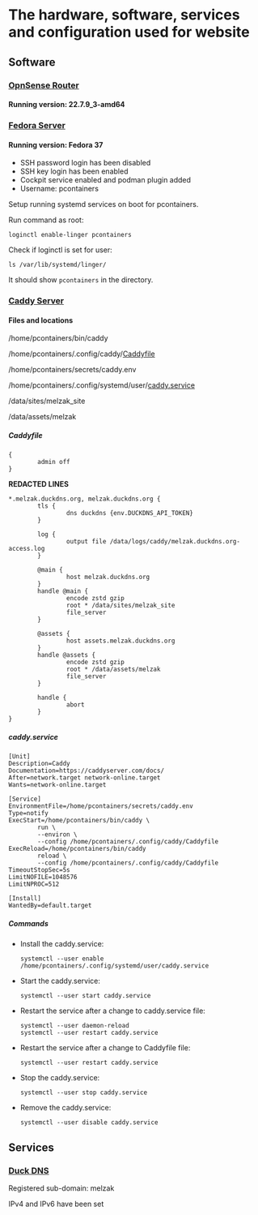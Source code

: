 # The hardware, software, services and configuration used for website

## Software

### [OpnSense Router](https://opnsense.org)

#### Running version: 22.7.9_3-amd64

### [Fedora Server](https://getfedora.org/en/server/)

#### Running version: Fedora 37

* SSH password login has been disabled
* SSH key login has been enabled
* Cockpit service enabled and podman plugin added
* Username: pcontainers

Setup running systemd services on boot for pcontainers.

Run command as root:
```
loginctl enable-linger pcontainers
```

Check if loginctl is set for user:
```
ls /var/lib/systemd/linger/
```

It should show `pcontainers` in the directory.

### [Caddy Server](https://caddyserver.com)

#### Files and locations

/home/pcontainers/bin/caddy

/home/pcontainers/.config/caddy/[Caddyfile](#Caddyfile)

/home/pcontainers/secrets/caddy.env

/home/pcontainers/.config/systemd/user/[caddy.service](#caddyservice)

/data/sites/melzak_site

/data/assets/melzak

##### Caddyfile
```
{
        admin off
}
```
**REDACTED LINES**
```
*.melzak.duckdns.org, melzak.duckdns.org {
        tls {
                dns duckdns {env.DUCKDNS_API_TOKEN}
        }

        log {
                output file /data/logs/caddy/melzak.duckdns.org-access.log
        }

        @main {
                host melzak.duckdns.org
        }
        handle @main {
                encode zstd gzip
                root * /data/sites/melzak_site
                file_server
        }

        @assets {
                host assets.melzak.duckdns.org
        }
        handle @assets {
                encode zstd gzip
                root * /data/assets/melzak
                file_server
        }

        handle {
                abort
        }
}
```

##### caddy.service
```
[Unit]
Description=Caddy
Documentation=https://caddyserver.com/docs/
After=network.target network-online.target
Wants=network-online.target

[Service]
EnvironmentFile=/home/pcontainers/secrets/caddy.env
Type=notify
ExecStart=/home/pcontainers/bin/caddy \
        run \
        --environ \
        --config /home/pcontainers/.config/caddy/Caddyfile
ExecReload=/home/pcontainers/bin/caddy
        reload \
        --config /home/pcontainers/.config/caddy/Caddyfile
TimeoutStopSec=5s
LimitNOFILE=1048576
LimitNPROC=512

[Install]
WantedBy=default.target
```

##### Commands

* Install the caddy.service:

    `systemctl --user enable /home/pcontainers/.config/systemd/user/caddy.service`

* Start the caddy.service:

    `systemctl --user start caddy.service`

* Restart the service after a change to caddy.service file:

    ```
    systemctl --user daemon-reload
    systemctl --user restart caddy.service
    ```

* Restart the service after a change to Caddyfile file:

    `systemctl --user restart caddy.service`

* Stop the caddy.service:

    `systemctl --user stop caddy.service`

* Remove the caddy.service:

    `systemctl --user disable caddy.service`

## Services

### [Duck DNS](http://www.duckdns.org)

Registered sub-domain: melzak

IPv4 and IPv6 have been set
